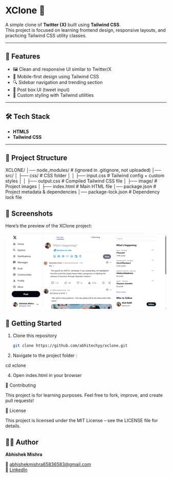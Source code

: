# XClone 🚀


A simple clone of **Twitter (X)** built using **Tailwind CSS**.  
This project is focused on learning frontend design, responsive layouts, and practicing Tailwind CSS utility classes.

---

## 📌 Features
- 🖼️ Clean and responsive UI similar to Twitter/X  
- 📱 Mobile-first design using Tailwind CSS  
- 🔍 Sidebar navigation and trending section  
- 📝 Post box UI (tweet input)  
- 🎨 Custom styling with Tailwind utilities  

---

## 🛠️ Tech Stack
- **HTML5**  
- **Tailwind CSS**   

---

## 📂 Project Structure
XCLONE/
│── node_modules/           # (ignored in .gitignore, not uploaded)
│── src/
│   ├── css/                # CSS folder
│   │   ├── input.css       # Tailwind config + custom styles
│   │   ├── output.css      # Compiled Tailwind CSS file
│   ├── image/              # Project images
│   ├── index.html          # Main HTML file
│── package.json            # Project metadata & dependencies
│── package-lock.json       # Dependency lock file

## 📸 Screenshots

Here’s the preview of the XClone project:

![XClone Screenshot](./image/output.png)

## 🚀 Getting Started
1. Clone this repository  
   ```bash
   git clone https://github.com/abhitechyy/xclone.git

2. Navigate to the project folder :

cd xclone

4. Open index.html in your browser

🤝 Contributing

This project is for learning purposes. Feel free to fork, improve, and create pull requests!

📜 License

This project is licensed under the MIT License – see the LICENSE
 file for details.
 

## 👨‍💻 Author
**Abhishek Mishra**  

📧 [abhishekmishra65836583@gmail.com](mailto:abhishekmishra65836583@gmail.com)  
🔗 [LinkedIn](https://www.linkedin.com/in/iamabhishekm-dev)
